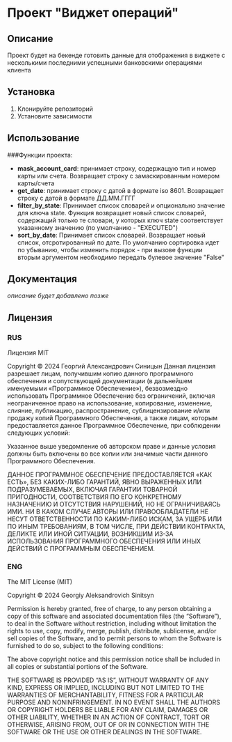 # Проект "Виджет операций"

## Описание
Проект будет на бекенде готовить данные для отображения в виджете с несколькими последними успешными банковскими операциями клиента

## Установка
1. Клонируйте репозиторий
2. Установите зависимости

## Использование
###Функции проекта:
- **mask_account_card**: принимает строку, содержащую тип и номер карты или счета. Возвращает строку с замаскированным номером карты/счета
- **get_date**: принимает строку с датой в формате iso 8601. Возвращает строку с датой в формате ДД.ММ.ГГГГ
- **filter_by_state**: Принимает список словарей и опционально значение для ключа state. Функция возвращает новый список словарей, содержащий только те словари, у которых ключ state соответствует указанному значению (по умолчанию - "EXECUTED")
- **sort_by_date**: Принимает список словарей. Возвращает новый список, отсротированный по дате. По умолчанию сортировка идет по убыванию, чтобы изменить порядок - при вызове функции вторым аргументом необходимо передать булевое значение "False"

## Документация
*описание будет добавлено позже*

## Лицензия
### RUS
Лицензия MIT

Copyright © 2024 Георгий Александрович Синицын
Данная лицензия разрешает лицам, получившим копию данного программного обеспечения и сопутствующей документации (в дальнейшем именуемыми «Программное Обеспечение»), безвозмездно использовать Программное Обеспечение без ограничений, включая неограниченное право на использование, копирование, изменение, слияние, публикацию, распространение, сублицензирование и/или продажу копий Программного Обеспечения, а также лицам, которым предоставляется данное Программное Обеспечение, при соблюдении следующих условий:

Указанное выше уведомление об авторском праве и данные условия должны быть включены во все копии или значимые части данного Программного Обеспечения.

ДАННОЕ ПРОГРАММНОЕ ОБЕСПЕЧЕНИЕ ПРЕДОСТАВЛЯЕТСЯ «КАК ЕСТЬ», БЕЗ КАКИХ-ЛИБО ГАРАНТИЙ, ЯВНО ВЫРАЖЕННЫХ ИЛИ ПОДРАЗУМЕВАЕМЫХ, ВКЛЮЧАЯ ГАРАНТИИ ТОВАРНОЙ ПРИГОДНОСТИ, СООТВЕТСТВИЯ ПО ЕГО КОНКРЕТНОМУ НАЗНАЧЕНИЮ И ОТСУТСТВИЯ НАРУШЕНИЙ, НО НЕ ОГРАНИЧИВАЯСЬ ИМИ. НИ В КАКОМ СЛУЧАЕ АВТОРЫ ИЛИ ПРАВООБЛАДАТЕЛИ НЕ НЕСУТ ОТВЕТСТВЕННОСТИ ПО КАКИМ-ЛИБО ИСКАМ, ЗА УЩЕРБ ИЛИ ПО ИНЫМ ТРЕБОВАНИЯМ, В ТОМ ЧИСЛЕ, ПРИ ДЕЙСТВИИ КОНТРАКТА, ДЕЛИКТЕ ИЛИ ИНОЙ СИТУАЦИИ, ВОЗНИКШИМ ИЗ-ЗА ИСПОЛЬЗОВАНИЯ ПРОГРАММНОГО ОБЕСПЕЧЕНИЯ ИЛИ ИНЫХ ДЕЙСТВИЙ С ПРОГРАММНЫМ ОБЕСПЕЧЕНИЕМ.

### ENG
The MIT License (MIT)

Copyright © 2024 Georgiy Aleksandrovich Sinitsyn

Permission is hereby granted, free of charge, to any person obtaining a copy of this software and associated documentation files (the “Software”), to deal in the Software without restriction, including without limitation the rights to use, copy, modify, merge, publish, distribute, sublicense, and/or sell copies of the Software, and to permit persons to whom the Software is furnished to do so, subject to the following conditions:

The above copyright notice and this permission notice shall be included in all copies or substantial portions of the Software.

THE SOFTWARE IS PROVIDED “AS IS”, WITHOUT WARRANTY OF ANY KIND, EXPRESS OR IMPLIED, INCLUDING BUT NOT LIMITED TO THE WARRANTIES OF MERCHANTABILITY, FITNESS FOR A PARTICULAR PURPOSE AND NONINFRINGEMENT. IN NO EVENT SHALL THE AUTHORS OR COPYRIGHT HOLDERS BE LIABLE FOR ANY CLAIM, DAMAGES OR OTHER LIABILITY, WHETHER IN AN ACTION OF CONTRACT, TORT OR OTHERWISE, ARISING FROM, OUT OF OR IN CONNECTION WITH THE SOFTWARE OR THE USE OR OTHER DEALINGS IN THE SOFTWARE.

